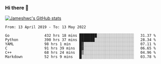### Hi there 👋

[![Jameshwc's GitHub stats](https://github-readme-stats.vercel.app/api?username=jameshwc)](https://github.com/anuraghazra/github-readme-stats)

<!--START_SECTION:waka-->

```text
From: 13 April 2019 - To: 13 May 2022

Go                432 hrs 18 mins ████████░░░░░░░░░░░░░░░░░   31.37 %
Python            390 hrs 37 mins ███████░░░░░░░░░░░░░░░░░░   28.34 %
YAML              98 hrs 1 min    █▓░░░░░░░░░░░░░░░░░░░░░░░   07.11 %
C                 91 hrs 39 mins  █▓░░░░░░░░░░░░░░░░░░░░░░░   06.65 %
C++               68 hrs 24 mins  █▒░░░░░░░░░░░░░░░░░░░░░░░   04.96 %
Markdown          52 hrs 9 mins   █░░░░░░░░░░░░░░░░░░░░░░░░   03.78 %
```

<!--END_SECTION:waka-->